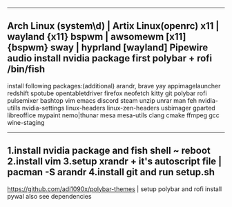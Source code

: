 -------------------------------
Arch Linux (system\d) | Artix Linux(openrc)
x11 | wayland {x11}
bspwm | awsomewm [x11] {bspwm}
sway | hyprland [wayland]
Pipewire audio
install nvidia package first
polybar + rofi
/bin/fish
-------------------------------
install following packages:(additional) arandr, brave yay appimagelauncher redshift spotube opentabletdriver
firefox neofetch kitty git polybar rofi pulsemixer bashtop vim emacs discord steam unzip unrar man feh
nvidia-utills nvidia-settings linux-headers linux-zen-headers usbimager gparted libreoffice mypaint nemo|thunar
mesa mesa-utils clang cmake ffmpeg gcc wine-staging


------------------------------
1.install nvidia package and fish shell ~ reboot
2.install vim
3.setup xrandr + it's autoscript file | pacman -S arandr
4.install git and run setup.sh
------------------------------
https://github.com/adi1090x/polybar-themes | setup polybar and rofi install pywal also see dependencies
